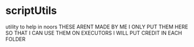# scriptUtils
utility to help in noors
THESE ARENT MADE BY ME I ONLY PUT THEM HERE SO THAT I CAN USE THEM ON EXECUTORS I WILL PUT CREDIT IN EACH FOLDER
